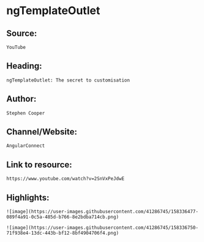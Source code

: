 # ngTemplateOutlet

## Source:
    YouTube
  
## Heading:
    ngTemplateOutlet: The secret to customisation
  
## Author:
    Stephen Cooper
  
## Channel/Website:
    AngularConnect
  
## Link to resource:
    https://www.youtube.com/watch?v=2SnVxPeJdwE
  
## Highlights:
    ![image](https://user-images.githubusercontent.com/41286745/158336477-089f4a91-0c5a-485d-b766-8e2bdba714cb.png)
    
    ![image](https://user-images.githubusercontent.com/41286745/158336750-71f938e4-13dc-443b-bf12-8bf4904706f4.png)
